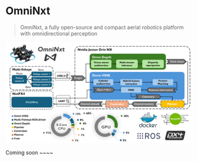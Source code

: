 # OmniNxt
> OmniNxt, a fully open-source and compact aerial robotics platform with omnidirectional perception

![image-20240315190430876](https://raw.githubusercontent.com/Peize-Liu/my-images/master/202403151904046.png)

Coming soon ~~~~
